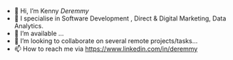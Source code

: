 - 👋 Hi, I’m Kenny *Deremmy*
- 👀 I specialise in Software Development , Direct & Digital Marketing, Data Analytics.
- 🌱 I’m available ...
- 💞️ I’m looking to collaborate on several remote projects/tasks...
- 📫 How to reach me via https://www.linkedin.com/in/deremmy

<!---
deremmy/deremmy is a ✨ special ✨ repository because its `README.md` (this file) appears on your GitHub profile.
You can click the Preview link to take a look at your changes.
--->
